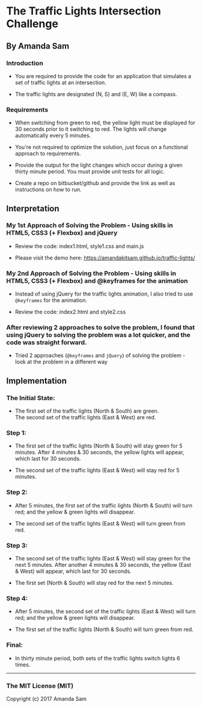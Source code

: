 # The Traffic Lights Intersection Challenge

## By Amanda Sam

### Introduction
- You are required to provide the code for an application that simulates a set of traffic lights at an intersection.

- The traffic lights are designated (N, S) and (E, W) like a compass.

### Requirements
- When switching from green to red, the yellow light must be displayed for 30 seconds prior to it switching to red. The lights will change automatically every 5 minutes.

- You're not required to optimize the solution, just focus on a functional approach to requirements.

- Provide the output for the light changes which occur during a given thirty minute period. You must provide unit tests for all logic.

- Create a repo on bitbucket/github and provide the link as well as instructions on how to run.


## Interpretation

### My 1st Approach of Solving the Problem - Using skills in HTML5, CSS3 (+ Flexbox) and jQuery

- Review the code: index1.html, style1.css and main.js

- Please visit the demo here: https://amandakitsam.github.io/traffic-lights/

### My 2nd Approach of Solving the Problem - Using skills in HTML5, CSS3 (+ Flexbox) and @keyframes for the animation

- Instead of using jQuery for the traffic lights animation, I also tried to use `@keyframes` for the animation.

- Review the code: index2.html and style2.css

### After reviewing 2 approaches to solve the problem, I found that using jQuery to solving the problem was a lot quicker, and the code was straight forward.
- Tried 2 approaches (`@keyframes` and `jQuery`) of solving the problem - look at the problem in a different way


## Implementation

### The Initial State:
- The first set of the traffic lights (North & South) are green. <br/>
  The second set of the traffic lights (East & West) are red.

### Step 1:
- The first set of the traffic lights (North & South) will stay green for 5 minutes. After 4 minutes & 30 seconds, the yellow lights will appear, which last for 30 seconds.

- The second set of the traffic lights (East & West) will stay red for 5 minutes.

### Step 2:
- After 5 minutes, the first set of the traffic lights (North & South) will turn red; and the yellow & green lights will disappear.

- The second set of the traffic lights (East & West) will turn green from red.

### Step 3:
- The second set of the traffic lights (East & West) will stay green for the next 5 minutes. After another 4 minutes & 30 seconds, the yellow (East & West) will appear, which last for 30 seconds.

- The first set (North & South) will stay red for the next 5 minutes.

### Step 4:
- After 5 minutes, the second set of the traffic lights (East & West) will turn red; and the yellow & green lights will disappear.

- The first set of the traffic lights (North & South) will turn green from red.

### Final:
- In thirty minute period, both sets of the traffic lights switch lights 6 times.

-----------
### The MIT License (MIT)

Copyright (c) 2017 Amanda Sam
